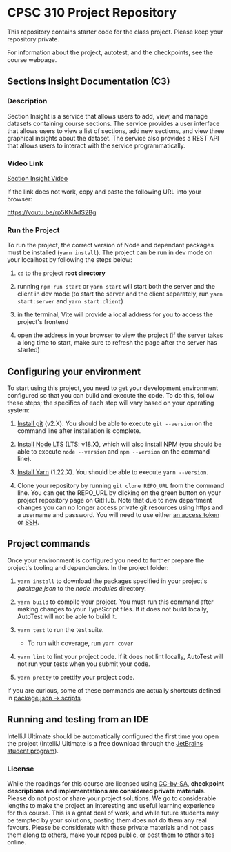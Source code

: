 # CPSC 310 Project Repository

This repository contains starter code for the class project.
Please keep your repository private.

For information about the project, autotest, and the checkpoints, see the course webpage.

## Sections Insight Documentation (C3)

### Description

Section Insight is a service that allows users to add, view, and manage datasets containing course sections. The service provides a user interface that allows users to view a list of sections, add new sections, and view three graphical insights about the dataset. The service also provides a REST API that allows users to interact with the service programmatically.

### Video Link

[Section Insight Video](https://youtu.be/rp5KNAdS2Bg)

If the link does not work, copy and paste the following URL into your browser:

<https://youtu.be/rp5KNAdS2Bg>

### Run the Project

To run the project, the correct version of Node and dependant packages must be installed (`yarn install`). The project can be run in dev mode on your localhost by following the steps below:

1. `cd` to the project **root directory**

2. running `npm run start` or `yarn start` will start both the server and the client in dev mode (to start the server and the client separately, run `yarn start:server` and `yarn start:client`)

3. in the terminal, Vite will provide a local address for you to access the project's frontend

4. open the address in your browser to view the project (if the server takes a long time to start, make sure to refresh the page after the server has started)

## Configuring your environment

To start using this project, you need to get your development environment configured so that you can build and execute the code.
To do this, follow these steps; the specifics of each step will vary based on your operating system:

1. [Install git](https://git-scm.com/downloads) (v2.X). You should be able to execute `git --version` on the command line after installation is complete.

1. [Install Node LTS](https://nodejs.org/en/download/) (LTS: v18.X), which will also install NPM (you should be able to execute `node --version` and `npm --version` on the command line).

1. [Install Yarn](https://yarnpkg.com/en/docs/install) (1.22.X). You should be able to execute `yarn --version`.

1. Clone your repository by running `git clone REPO_URL` from the command line. You can get the REPO_URL by clicking on the green button on your project repository page on GitHub. Note that due to new department changes you can no longer access private git resources using https and a username and password. You will need to use either [an access token](https://help.github.com/en/github/authenticating-to-github/creating-a-personal-access-token-for-the-command-line) or [SSH](https://help.github.com/en/github/authenticating-to-github/adding-a-new-ssh-key-to-your-github-account).

## Project commands

Once your environment is configured you need to further prepare the project's tooling and dependencies.
In the project folder:

1. `yarn install` to download the packages specified in your project's _package.json_ to the _node_modules_ directory.

1. `yarn build` to compile your project. You must run this command after making changes to your TypeScript files. If it does not build locally, AutoTest will not be able to build it.

1. `yarn test` to run the test suite.

    - To run with coverage, run `yarn cover`

1. `yarn lint` to lint your project code. If it does not lint locally, AutoTest will not run your tests when you submit your code.

1. `yarn pretty` to prettify your project code.

If you are curious, some of these commands are actually shortcuts defined in [package.json -> scripts](./package.json).

## Running and testing from an IDE

IntelliJ Ultimate should be automatically configured the first time you open the project (IntelliJ Ultimate is a free download through the [JetBrains student program](https://www.jetbrains.com/community/education/#students/)).

### License

While the readings for this course are licensed using [CC-by-SA](https://creativecommons.org/licenses/by-sa/3.0/), **checkpoint descriptions and implementations are considered private materials**. Please do not post or share your project solutions. We go to considerable lengths to make the project an interesting and useful learning experience for this course. This is a great deal of work, and while future students may be tempted by your solutions, posting them does not do them any real favours. Please be considerate with these private materials and not pass them along to others, make your repos public, or post them to other sites online.
